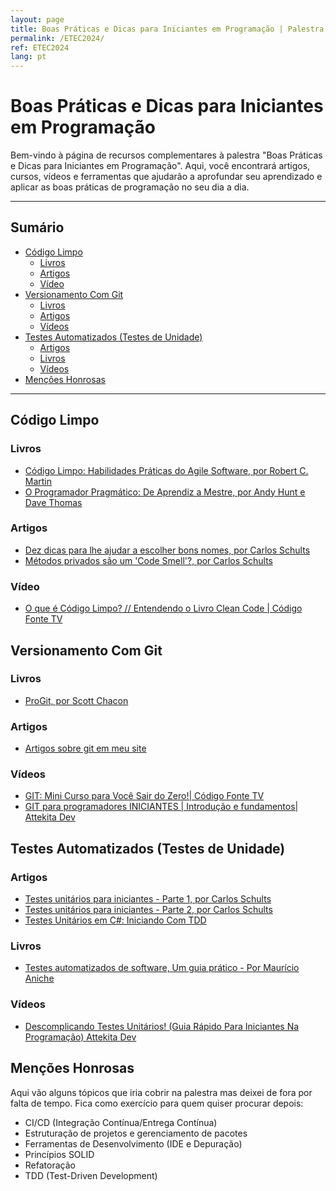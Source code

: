 ```yaml
---
layout: page
title: Boas Práticas e Dicas para Iniciantes em Programação | Palestra ETEC 2024
permalink: /ETEC2024/
ref: ETEC2024
lang: pt
---
```

# Boas Práticas e Dicas para Iniciantes em Programação

Bem-vindo à página de recursos complementares à palestra "Boas Práticas e Dicas para Iniciantes em Programação". Aqui, você encontrará artigos, cursos, vídeos e ferramentas que ajudarão a aprofundar seu aprendizado e aplicar as boas práticas de programação no seu dia a dia.

---

## Sumário

- [Código Limpo](#código-limpo)
  - [Livros](#livros)
  - [Artigos](#artigos)
  - [Vídeo](#vídeo)
- [Versionamento Com Git](#versionamento-com-git)
  - [Livros](#livros-1)
  - [Artigos](#artigos-1)
  - [Vídeos](#vídeos)
- [Testes Automatizados (Testes de Unidade)](#testes-automatizados-testes-de-unidade)
  - [Artigos](#artigos-2)
  - [Livros](#livros-2)
  - [Vídeos](#vídeos-1)
- [Menções Honrosas](#menções-honrosas)

---

## Código Limpo

### Livros
- [Código Limpo: Habilidades Práticas do Agile Software, por Robert C. Martin](https://www.amazon.com.br/C%C3%B3digo-limpo-Robert-C-Martin/dp/8576082675)
- [O Programador Pragmático: De Aprendiz a Mestre, por Andy Hunt e Dave Thomas](https://www.amazon.com.br/Programador-Pragm%C3%A1tico-Aprendiz-Mestre/dp/8577807002/ref=tmm_pap_swatch_0?_encoding=UTF8&dib_tag=AUTHOR&dib=eyJ2IjoiMSJ9.IU_KbC6FVss3LqQsoZ_V8zpyvVu9vwoaC_VZvTaNtWJTKmQa005gyaQD5CAiD2kzNdBBnroCoBOCz-mBMGIfiFIXk2QJ_DFmuThTONZQ6LcaP-9NXBYroWb7aQOd45-Nlya4imY6nmzaHgPJlxAUVw0u4Azeoc8R4CqOBMmfezwpXPt45i1vsXSj_mH9Tgx7nffXnThOVsPsRfIX5eNKR7EuxjEHpoF2a9fiKaHN8_o.oB8qPW_qfrFf-uhT3oT0szgATFc0XEcHc_VO2BY9uQQ&qid=&sr=)

### Artigos
- [Dez dicas para lhe ajudar a escolher bons nomes, por Carlos Schults](https://carlosschults.net/pt/como-escolher-bons-nomes/)
- [Métodos privados são um 'Code Smell'?, por Carlos Schults](https://carlosschults.net/pt/metodos-privados-code-smell/)

### Vídeo
- [O que é Código Limpo? // Entendendo o Livro Clean Code \| Código Fonte TV](https://www.youtube.com/watch?v=O5aWwBXPoh4)

## Versionamento Com Git
### Livros
- [ProGit, por Scott Chacon](https://git-scm.com/book/pt-br/v2)

### Artigos
- [Artigos sobre git em meu site](https://carlosschults.net/tag_ptbr/git/)

### Vídeos
- [GIT: Mini Curso para Você Sair do Zero!\| Código Fonte TV](https://www.youtube.com/watch?v=ts-H3W1uLMM)
- [GIT para programadores INICIANTES \| Introdução e fundamentos\| Attekita Dev](https://www.youtube.com/watch?v=P9xXbEhqhqA)

## Testes Automatizados (Testes de Unidade)

### Artigos
- [Testes unitários para iniciantes - Parte 1, por Carlos Schults](https://carlosschults.net/pt/testes-unitarios-iniciantes-parte1)
- [Testes unitários para iniciantes - Parte 2, por Carlos Schults](https://carlosschults.net/pt/testes-unitarios-iniciantes-parte-2)
- [Testes Unitários em C#: Iniciando Com TDD](https://carlosschults.net/pt/testes-unitarios-csharp-intro-tdd/)

### Livros
- [Testes automatizados de software, Um guia prático - Por Maurício Aniche](https://www.casadocodigo.com.br/products/livro-testes-de-software?_pos=5&_sid=506b47495&_ss=r)

### Vídeos
- [Descomplicando Testes Unitários! (Guia Rápido Para Iniciantes Na Programação) Attekita Dev](https://www.youtube.com/watch?v=HcDJdKfm5nA)

## Menções Honrosas

Aqui vão alguns tópicos que iria cobrir na palestra mas deixei de fora por falta de tempo. Fica como exercício para quem quiser procurar depois:

- CI/CD (Integração Contínua/Entrega Contínua)
- Estruturação de projetos e gerenciamento de pacotes
- Ferramentas de Desenvolvimento (IDE e Depuração)
- Princípios SOLID
- Refatoração
- TDD (Test-Driven Development)